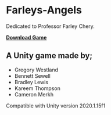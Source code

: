 # Farleys-Angels

Dedicated to Professor Farley Chery.

**[Download Game](https://github.com/bennettgsewell/Farleys-Angels/releases)**

## A Unity game made by;
 * Gregory Westland
 * Bennett Sewell
 * Bradley Lewis
 * Kareem Thompson
 * Cameron Merkh
 
Compatible with Unity version 2020.1.15f1



